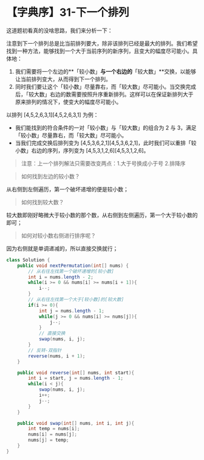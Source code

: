 # 【字典序】31-下一个排列

这道题初看真的没啥思路，我们来分析一下：

注意到下一个排列总是比当前排列要大，除非该排列已经是最大的排列。我们希望找到一种方法，能够找到一个大于当前序列的新序列，且变大的幅度尽可能小。具体地：

1. 我们需要将一个左边的**「较小数」**与一个右边的**「较大数」**交换，以能够让当前排列变大，从而得到下一个排列。
2. 同时我们要让这个「较小数」尽量靠右，而「较大数」尽可能小。当交换完成后，「较大数」右边的数需要按照升序重新排列。这样可以在保证新排列大于原来排列的情况下，使变大的幅度尽可能小。

以排列 [4,5,2,6,3,1][4,5,2,6,3,1] 为例：

- 我们能找到的符合条件的一对「较小数」与「较大数」的组合为 2 与 3，满足「较小数」尽量靠右，而「较大数」尽可能小。
- 当我们完成交换后排列变为 [4,5,3,6,2,1][4,5,3,6,2,1]，此时我们可以重排「较小数」右边的序列，序列变为 [4,5,3,1,2,6][4,5,3,1,2,6]。

> 注意：上一个排列解法只需要改变两点：1.大于号换成小于号 2.排降序

> 如何找到左边的较小数？

从右侧到左侧遍历，第一个破坏递增的便是较小数；

> 如何找到较大数？

较大数即刚好略微大于较小数的那个数，从右侧到左侧遍历，第一个大于较小数的即可；

> 如何对较小数右侧进行排序呢？

因为右侧就是单调递减的，所以直接交换就行；

```java
class Solution {
    public void nextPermutation(int[] nums) {
        // 从右往左找第一个破坏递增的[较小数]
        int i = nums.length - 2;
        while(i >= 0 && nums[i] >= nums[i + 1]){
            i--;
        }
        // 从右往左找第一个大于[较小数]的[较大数]
        if(i >= 0){
            int j = nums.length - 1;
            while(j >= 0 && nums[i] >= nums[j]){
                j--;
            }
            // 直接交换
            swap(nums, i, j);
        }
        // 反转-双指针
        reverse(nums, i + 1);
    }

    public void reverse(int[] nums, int start){
        int i = start, j = nums.length - 1;
        while(i < j){
            swap(nums, i, j);
            i++;
            j--;
        }
    }

    public void swap(int[] nums, int i, int j){
        int temp = nums[i];
        nums[i] = nums[j];
        nums[j] = temp;
    }
}
```
